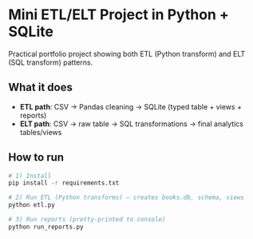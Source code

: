 # Mini ETL/ELT Project in Python + SQLite

Practical portfolio project showing both ETL (Python transform) and ELT (SQL transform) patterns.

## What it does
- **ETL path**: CSV → Pandas cleaning → SQLite (typed table + views + reports)
- **ELT path**: CSV → raw table → SQL transformations → final analytics tables/views

## How to run
```bash
# 1) Install
pip install -r requirements.txt

# 2) Run ETL (Python transforms) – creates books.db, schema, views
python etl.py

# 3) Run reports (pretty-printed to console)
python run_reports.py